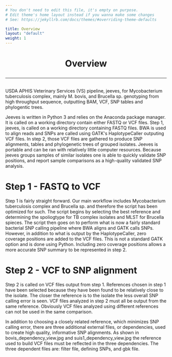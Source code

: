 ```yaml
---
# You don't need to edit this file, it's empty on purpose.
# Edit theme's home layout instead if you wanna make some changes
# See: https://jekyllrb.com/docs/themes/#overriding-theme-defaults

title: Overview
layout: "default"
weight: 1
---
```


<h1><p style="text-align: center">Overview</p></h1>

-----
<br>
USDA APHIS Veterinary Services (VS) pipeline, jeeves, for Mycobacterium tuberculosis complex, mainly M. bovis, and Brucella sp. genotyping from high throughput sequence, outputting BAM, VCF, SNP tables and phylogentic trees. 


Jeeves is written in Python 3 and relies on the Anaconda package manager.  It is called on a working directory contain either FASTQ or VCF files.  Step 1, jeeves, is called on a working directory containing FASTQ files.  BWA is used to align reads and SNPs are called using GATK's HaplotypeCaller outputing VCF files.  In step 2, those VCF files are gathered to produce SNP alignments, tables and phylogenetic trees of grouped isolates.  Jeeves is portable and can be ran with relatively little computer resources.  Because jeeves groups samples of similar isolates one is able to quickly validate SNP positions, and report sample comparisons as a high-quality validated SNP analysis.

# Step 1 - FASTQ to VCF
Step 1 is fairly straight forward.  Our main workflow includes Mycobacterium tuberculosis complex and Brucella sp. and therefore the script has been optimized for such.  The script begins by selecting the best reference and determining the spoliogtype for TB complex isolates and MLST for Brucella spieces.  The script then goes on to perform what is now a fairly standard bacterial SNP calling pipeline where BWA aligns and GATK calls SNPs.  However, in addition to what is output by the HaplotypeCaller, zero coverage positions are added to the VCF files.  This is not a standard GATK option and is done using Python.  Including zero coverage positions allows a more accurate SNP summary to be represented in step 2.

# Step 2 - VCF to SNP alignment
Step 2 is called on VCF files output from step 1.  References chosen in step 1 have been selected because they have been found to be relatively close to the isolate.  The closer the reference is to the isolate the less overall SNP calling error is seen.  VCF files analyzed in step 2 must all be output from the same reference.  Obviously VCF files analyzed using different references can not be used in the same comparison.

In addition to choosing a closely related reference, which minimizes SNP calling error, there are three additional external files, or dependencies, used to create high quality, informative SNP alignments.  As shown in bovis_dependency_view.jpg and suis1_dependency_view.jpg the reference used to build VCF files must be reflected in the three dependencies.  The three dependent files are: filter file, defining SNPs, and gbk file.
